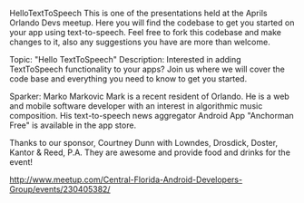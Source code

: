 HelloTextToSpeech
This is one of the presentations held at the Aprils Orlando Devs meetup. Here you will find the codebase to get you started on your app using text-to-speech. Feel free to fork this codebase and make changes to it, also any suggestions you have are more than welcome.

Topic: "Hello TextToSpeech" 
Description: Interested in adding TextToSpeech functionality to your apps? Join us where we will cover the code base and everything you need to know to get you started.

Sparker: Marko Markovic 
Mark is a recent resident of Orlando. He is a web and mobile software developer with an interest in algorithmic music composition. His text-to-speech news aggregator Android App "Anchorman Free" is available in the app store.

Thanks to our sponsor, Courtney Dunn with Lowndes, Drosdick, Doster, Kantor & Reed, P.A. They are awesome and provide food and drinks for the event!

http://www.meetup.com/Central-Florida-Android-Developers-Group/events/230405382/
